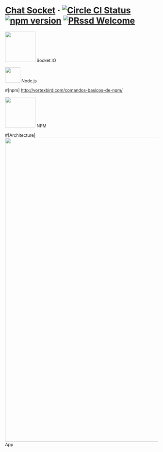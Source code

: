 # [Chat Socket]() &middot;  [![Circle CI Status](https://circleci.com/gh/facebook/react-native.svg?style=shield)](https://circleci.com/gh/facebook/react-native) [![npm version](https://d25lcipzij17d.cloudfront.net/badge.svg?id=js&type=6&v=6.2.0&x2=0)](https://badge.fury.io/js/react-native) [![PRssd Welcome](https://img.shields.io/badge/PRs-welcome-brightgreen.svg)](CONTRIBUTING.md#pull-requests)

<img src="http://www.webbizarro.com/images/noticias/2015/03/socketio-y-ios-webbizarro-interno_1425937584000_alarge.jpg" width="100"> Socket.IO</img>

<img src="https://ih1.redbubble.net/image.109336634.1604/flat,550x550,075,f.u1.jpg" width="50"> Node.js</img>


#[npm] http://vortexbird.com/comandos-basicos-de-npm/

<img src="https://i0.wp.com/blog.javierbertos.name/wp-content/uploads/2016/10/npm-icon-with-beard.png?w=1170" width="100"> NPM</img>


#[Architecture]
<img src="https://softwareengineeringdaily.com/wp-content/uploads/2016/02/socket-io.jpg" width="1000">  App </img>
